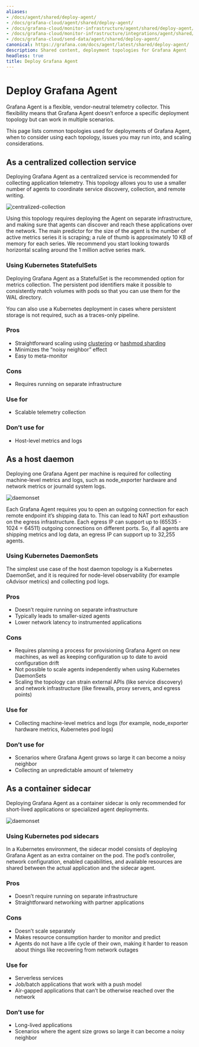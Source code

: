 ```yaml
---
aliases:
- /docs/agent/shared/deploy-agent/
- /docs/grafana-cloud/agent/shared/deploy-agent/
- /docs/grafana-cloud/monitor-infrastructure/agent/shared/deploy-agent/
- /docs/grafana-cloud/monitor-infrastructure/integrations/agent/shared/deploy-agent/
- /docs/grafana-cloud/send-data/agent/shared/deploy-agent/
canonical: https://grafana.com/docs/agent/latest/shared/deploy-agent/
description: Shared content, deployment topologies for Grafana Agent
headless: true
title: Deploy Grafana Agent
---
```


# Deploy Grafana Agent

Grafana Agent is a flexible, vendor-neutral telemetry collector. This
flexibility means that Grafana Agent doesn’t enforce a specific deployment topology
but can work in multiple scenarios.

This page lists common topologies used for deployments of Grafana Agent, when
to consider using each topology, issues you may run into, and scaling
considerations.

## As a centralized collection service
Deploying Grafana Agent as a centralized service is recommended for
collecting application telemetry. This topology allows you to use a smaller number of agents to
coordinate service discovery, collection, and remote writing.

![centralized-collection](/media/docs/agent/agent-topologies/centralized-collection.png)

Using this topology requires deploying the Agent on separate infrastructure,
and making sure that agents can discover and reach these applications over the
network. The main predictor for the size of the agent is the number of active
metrics series it is scraping; a rule of thumb is approximately 10 KB of memory for each
series. We recommend you start looking towards horizontal scaling around the 1 million
active series mark.

### Using Kubernetes StatefulSets
Deploying Grafana Agent as a StatefulSet is the recommended option for metrics
collection.
The persistent pod identifiers make it possible to consistently match volumes
with pods so that you can use them for the WAL directory.

You can also use a Kubernetes deployment in cases where persistent storage is not required, such as a traces-only pipeline.

### Pros
* Straightforward scaling using [clustering][] or [hashmod sharding][]
* Minimizes the “noisy neighbor” effect
* Easy to meta-monitor

### Cons
* Requires running on separate infrastructure

### Use for
* Scalable telemetry collection

### Don’t use for
* Host-level metrics and logs

## As a host daemon
Deploying one Grafana Agent per machine is required for collecting
machine-level metrics and logs, such as node_exporter hardware and network
metrics or journald system logs.

![daemonset](/media/docs/agent/agent-topologies/daemonset.png)

Each Grafana Agent requires you to open an outgoing connection for each remote endpoint
it’s shipping data to. This can lead to NAT port exhaustion on the egress
infrastructure. Each egress IP can support up to (65535 - 1024 = 64511)
outgoing connections on different ports. So, if all agents are shipping metrics
and log data, an egress IP can support up to 32,255 agents.

### Using Kubernetes DaemonSets
The simplest use case of the host daemon topology is a Kubernetes DaemonSet,
and it is required for node-level observability (for example cAdvisor metrics) and
collecting pod logs.

### Pros
* Doesn’t require running on separate infrastructure
* Typically leads to smaller-sized agents
* Lower network latency to instrumented applications

### Cons
* Requires planning a process for provisioning Grafana Agent on new machines, as well as keeping configuration up to date to avoid configuration drift
* Not possible to scale agents independently when using Kubernetes DaemonSets
* Scaling the topology can strain external APIs (like service discovery) and network infrastructure (like firewalls, proxy servers, and egress points)

### Use for
* Collecting machine-level metrics and logs (for example, node_exporter hardware metrics, Kubernetes pod logs)

### Don’t use for
* Scenarios where Grafana Agent grows so large it can become a noisy neighbor
* Collecting an unpredictable amount of telemetry

## As a container sidecar
Deploying Grafana Agent as a container sidecar is only recommended for
short-lived applications or specialized agent deployments.

![daemonset](/media/docs/agent/agent-topologies/sidecar.png)

### Using Kubernetes pod sidecars
In a Kubernetes environment, the sidecar model consists of deploying Grafana Agent
as an extra container on the pod. The pod’s controller, network configuration,
enabled capabilities, and available resources are shared between the actual
application and the sidecar agent.

### Pros
* Doesn’t require running on separate infrastructure
* Straightforward networking with partner applications

### Cons
* Doesn’t scale separately
* Makes resource consumption harder to monitor and predict
* Agents do not have a life cycle of their own, making it harder to reason about things like recovering from network outages

### Use for
* Serverless services
* Job/batch applications that work with a push model
* Air-gapped applications that can’t be otherwise reached over the network

### Don’t use for
* Long-lived applications 
* Scenarios where the agent size grows so large it can become a noisy neighbor

[hashmod sharding]: ../../static/operation-guide/
[clustering]: ../../flow/concepts/clustering/
